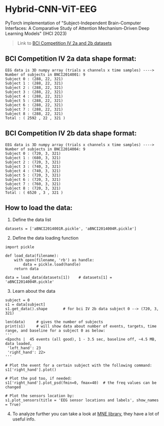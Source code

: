 # Hybrid-CNN-ViT-EEG
PyTorch implementation of "Subject-Independent Brain-Computer Interfaces: A Comparative Study of Attention Mechanism-Driven Deep Learning Models" (IHCI 2023)

> Link to [BCI Competition IV 2a and 2b datasets](https://drive.google.com/drive/folders/1RJi3uOjL9P6g9zxMAYkEZ9SxHHx4mUND?usp=sharing)


## BCI Competition IV 2a data shape format:
```
EEG data is 3D numpy array (trials x channels x time samples) ---->
Number of subjects in BNCI2014001: 9
Subject 0 : (288, 22, 321)
Subject 1 : (288, 22, 321)
Subject 2 : (288, 22, 321)
Subject 3 : (288, 22, 321)
Subject 4 : (288, 22, 321)
Subject 5 : (288, 22, 321)
Subject 6 : (288, 22, 321)
Subject 7 : (288, 22, 321)
Subject 8 : (288, 22, 321)
Total : ( 2592 , 22 , 321 )
```


## BCI Competition IV 2b data shape format:
```
EEG data is 3D numpy array (trials x channels x time samples) ---->
Number of subjects in BNCI2014004: 9
Subject 0 : (720, 3, 321)
Subject 1 : (680, 3, 321)
Subject 2 : (720, 3, 321)
Subject 3 : (740, 3, 321)
Subject 4 : (740, 3, 321)
Subject 5 : (720, 3, 321)
Subject 6 : (720, 3, 321)
Subject 7 : (760, 3, 321)
Subject 8 : (720, 3, 321)
Total : ( 6520 , 3 , 321 )
```

## How to load the data:

1. Define the data list
```
datasets = ['aBNCI2014001R.pickle', 'aBNCI2014004R.pickle']
```
2. Define the data loading function
```
import pickle

def load_data(filename):
    with open(filename, 'rb') as handle:
        data = pickle.load(handle)
    return data

data = load_data(datasets[1])    # datasets[1] = 'aBNCI2014004R.pickle'
```
3. Learn about the data

```
subject = 0
s1 = data[subject]
s1.get_data().shape       # for bci IV 2b data subject 0 --> (720, 3, 321)
```
```
len(data)     # gives the number of subjects
print(s1)     # will show data about number of events, targets, time range, and baseline for a subject 0 as below:
'''
<Epochs |  45 events (all good), 1 - 3.5 sec, baseline off, ~4.5 MB, data loaded,
 'left_hand': 23
 'right_hand': 22>
'''
```
```
# Plot the event for a certain subject with the following command:
s1['right_hand'].plot()

# Plot the psd too, if needed:
s1['right_hand'].plot_psd(fmin=0, fmax=40)  # the freq values can be changed

# Plot the sensors location by:
s1.plot_sensors(title = 'EEG sensor locations and labels', show_names = True)
```
4. To analyze further you can take a look at [MNE library](https://mne.tools/dev/auto_tutorials/raw/index.html), they have a lot of useful info.
